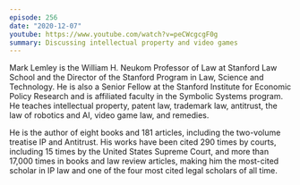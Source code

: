 ```yaml
---
episode: 256
date: "2020-12-07"
youtube: https://www.youtube.com/watch?v=peCWcgcgF0g
summary: Discussing intellectual property and video games
---
```

Mark Lemley is the William H. Neukom Professor of Law at Stanford Law School and the Director of the Stanford Program in Law, Science and Technology.  He is also a Senior Fellow at the Stanford Institute for Economic Policy Research and is affiliated faculty in the Symbolic Systems program.  He teaches intellectual property, patent law, trademark law, antitrust, the law of robotics and AI, video game law, and remedies.

He is the author of eight books and 181 articles, including the two-volume treatise IP and Antitrust. His works have been cited 290 times by courts, including 15 times by the United States Supreme Court, and more than 17,000 times in books and law review articles, making him the most-cited scholar in IP law and one of the four most cited legal scholars of all time.

